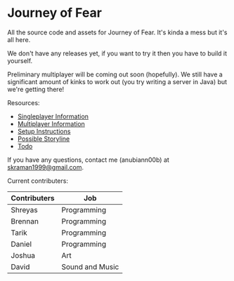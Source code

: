 Journey of Fear
===============

All the source code and assets for Journey of Fear. It's kinda a mess but it's all here.

We don't have any releases yet, if you want to try it then you have to build it yourself.

Preliminary multiplayer will be coming out soon (hopefully). We still have a significant amount of kinks to work out (you try writing a server in Java) but we're getting there!

Resources:

* [Singleplayer Information](info/singleplayer_info.txt)
* [Multiplayer Information](info/multiplayer_info.md)
* [Setup Instructions](info/setup.md)
* [Possible Storyline](info/storyline.txt)
* [Todo](todo.txt)

If you have any questions, contact me (anubiann00b) at skraman1999@gmail.com.

Current contributers:

|    Contributers   |      Job      |
| ------------- | ------------- |
| Shreyas       | Programming   |
| Brennan       | Programming   |
| Tarik         | Programming   |
| Daniel        | Programming   |
| Joshua        | Art   |
| David         | Sound and Music   |
